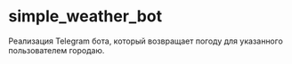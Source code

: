 # simple_weather_bot
Реализация Telegram бота, который возвращает погоду для указанного пользователем городаю.
